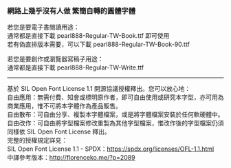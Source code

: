 ### 網路上幾乎沒有人做 繁簡自轉的圓體字體

若您是要電子書閱讀用途：<br>
通常都是直接下載 pearl888-Regular-TW-Book.ttf  即可使用  <br>
若有偽直排版本需要，可以下載 pearl888-Regular-TW-Book-90.ttf <br>

若您是要創作或瀏覽器寫稿子用途：<br>
通常都是直接下載 pearl888-Regular-TW-Write.ttf  

---
基於 SIL Open Font License 1.1 開源協議授權釋出。您可以放心地：<br>
自由應用：無需付費、知會或標明原作者，即可自由使用或研究本字型，亦可用為商業應用，惟不可將本字體作為產品販售。<br>
自由散布：可自由分享、複製本字體檔案，或是將字體檔案安裝於任何軟硬體中。<br>
自由改作：可自由將字型檔案修改重製為其他字型檔案，惟改作後的字型檔案仍須同樣依 SIL Open Font License 釋出。<br>
完整的授權規定詳見：<br>
SIL Open Font License 1.1 - SPDX：https://spdx.org/licenses/OFL-1.1.html <br>
中譯參考版本：http://florenceko.me/?p=2089
